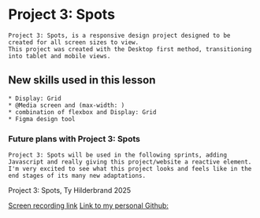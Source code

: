 # Project 3: Spots

    Project 3: Spots, is a responsive design project designed to be created for all screen sizes to view.
    This project was created with the Desktop first method, transitioning into tablet and mobile views.

## New skills used in this lesson

    * Display: Grid
    * @Media screen and (max-width: )
    * combination of flexbox and Display: Grid
    * Figma design tool

### Future plans with Project 3: Spots

    Project 3: Spots will be used in the following sprints, adding Javascript and really giving this project/website a reactive element. I'm very excited to see what this project looks and feels like in the end stages of its many new adaptations.

Project 3: Spots, Ty Hilderbrand 2025

[Screen recording link](https://drive.google.com/file/d/1M_SaLCcScTOjk582XTOBPpu_j3OSgaa0/view)
[Link to my personal Github:](https://hildy1010.github.io/se_project_spots/)
